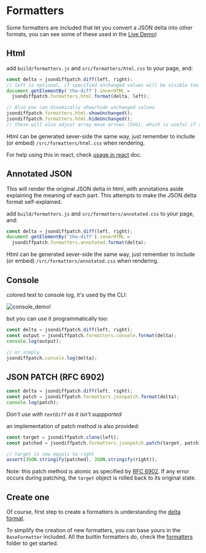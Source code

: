 # Formatters

Some formatters are included that let you convert a JSON delta into other formats, you can see some of these used in the [Live Demo](https://jsdiff.com))

## Html

add `build/formatters.js` and `src/formatters/html.css` to your page, and:

```ts
const delta = jsondiffpatch.diff(left, right);
// left is optional, if specified unchanged values will be visible too
document.getElementBy('the-diff').innerHTML =
  jsondiffpatch.formatters.html.format(delta, left);

// Also you can dinamically show/hide unchanged values
jsondiffpatch.formatters.html.showUnchanged();
jsondiffpatch.formatters.html.hideUnchanged();
// these will also adjust array move arrows (SVG), which is useful if something alters the html layout
```

Html can be generated sever-side the same way, just remember to include (or embed) `/src/formatters/html.css` when rendering.

For help using this in react, check [usage in react](./react.md) doc.

## Annotated JSON

This will render the original JSON delta in html, with annotations aside explaining the meaning of each part. This attempts to make the JSON delta format self-explained.

add `build/formatters.js` and `src/formatters/annotated.css` to your page, and:

```ts
const delta = jsondiffpatch.diff(left, right);
document.getElementBy('the-diff').innerHTML =
  jsondiffpatch.formatters.annotated.format(delta);
```

Html can be generated sever-side the same way, just remember to include (or embed) `/src/formatters/annotated.css` when rendering.

## Console

colored text to console log, it's used by the CLI:

![console_demo!](../docs/demo/consoledemo.png)

but you can use it programmatically too:

```ts
const delta = jsondiffpatch.diff(left, right);
const output = jsondiffpatch.formatters.console.format(delta);
console.log(output);

// or simply
jsondiffpatch.console.log(delta);
```

## JSON PATCH (RFC 6902)

```ts
const delta = jsondiffpatch.diff(left, right);
const patch = jsondiffpatch.formatters.jsonpatch.format(delta);
console.log(patch);
```

_Don't use with `textDiff` as it isn't suppported_

an implementation of patch method is also provided:

```ts
const target = jsondiffpatch.clone(left);
const patched = jsondiffpatch.formatters.jsonpatch.patch(target, patch);

// target is now equals to right
assert(JSON.stringify(patched), JSON.stringify(right));
```

Note: this patch method is atomic as specified by [RFC 6902](https://datatracker.ietf.org/doc/html/rfc6902#section-5). If any error occurs during patching, the `target` object is rolled back to its original state.

## Create one

Of course, first step to create a formatters is understanding the [delta format](deltas.md).

To simplify the creation of new formatters, you can base yours in the `BaseFormatter` included. All the builtin formatters do, check the [formatters](../packages/jsondiffpatch/src/formatters/) folder to get started.
